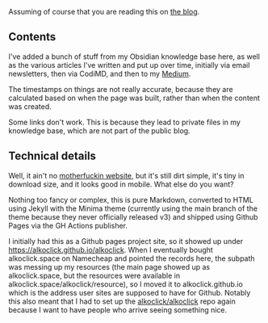 Assuming of course that you are reading this on [the blog](https://alkoclick.space/blog).

## Contents
I've added a bunch of stuff from my Obsidian knowledge base here, as well as the various articles I've written and put up over time, initially via email newsletters, then via CodiMD, and then to my [Medium](https://alkoclick.medium.com).

The timestamps on things are not really accurate, because they are calculated based on when the page was built, rather than when the content was created. 

Some links don't work. This is because they lead to private files in my knowledge base, which are not part of the public blog.

## Technical details

Well, it ain't no [motherfuckin website](http://motherfuckingwebsite.com), but it's still dirt simple, it's tiny in download size, and it looks good in mobile. What else do you want?

Nothing too fancy or complex, this is pure Markdown, converted to HTML using Jekyll with the Minima theme (currently using the main branch of the theme because they never officially released v3) and shipped using Github Pages via the GH Actions publisher.

I initially had this as a Github pages project site, so it showed up under https://alkoclick.github.io/alkoclick. When I eventually bought alkoclick.space on Namecheap and pointed the records here, the subpath was messing up my resources (the main page showed up as alkoclick.space, but the resources were available in alkoclick.space/alkoclick/resource), so I moved it to alkoclick.github.io which is the address user sites are supposed to have for Github. Notably this also meant that I had to set up the [alkoclick/alkoclick](https://github.com/alkoclick/alkoclick) repo again because I want to have people who arrive seeing something nice.